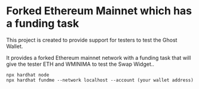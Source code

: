 # Forked Ethereum Mainnet which has a funding task

This project is created to provide support for testers to test the Ghost Wallet.  

It provides a forked Ethereum mainnet network with a funding task that will give the tester ETH and WMINIMA to test the Swap Widget..

```shell
npx hardhat node
npx hardhat fundme --network localhost --account (your wallet address)
```
